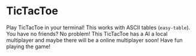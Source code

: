 # TicTacToe
Play TicTacToe in your terminal! This works with ASCII tables (`easy-table`).
You have no friends? No problem! This TicTacToe has a AI a local multiplayer and maybe there will be a online multiplayer soon!
Have fun playing the game!
